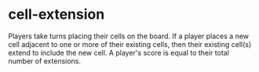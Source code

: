 # cell-extension

Players take turns placing their cells on the board. If a player places a new cell adjacent to one or more of their existing cells, then their existing cell(s) extend to include the new cell. A player's score is equal to their total number of extensions. 
